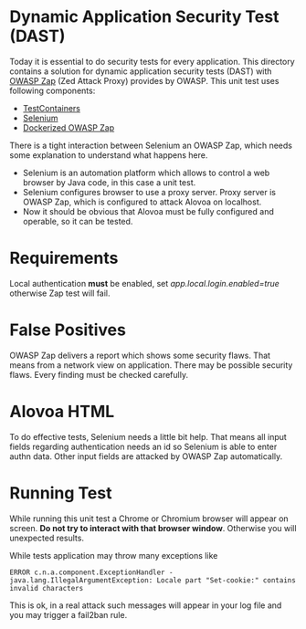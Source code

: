 # Dynamic Application Security Test (DAST)

Today it is essential to do security tests for every application.
This directory contains a solution for dynamic application security tests (DAST) with
[OWASP Zap](https://www.zaproxy.org/) (Zed Attack Proxy) provides by OWASP. This
unit test uses following components:

* [TestContainers](https://java.testcontainers.org/)
* [Selenium](https://www.selenium.dev/)
* [Dockerized OWASP Zap](https://hub.docker.com/r/softwaresecurityproject/zap-stable)

There is a tight interaction between Selenium an OWASP Zap, which needs some explanation to understand
what happens here.

* Selenium is an automation platform which allows to control a web browser by Java code, in this case a unit test.
* Selenium configures browser to use a proxy server. Proxy server is OWASP Zap, which is configured to attack Alovoa on localhost.
* Now it should be obvious that Alovoa must be fully configured and operable, so it can be tested.

# Requirements

Local authentication **must** be enabled, set *app.local.login.enabled=true* otherwise Zap test will fail.

# False Positives

OWASP Zap delivers a report which shows some security flaws. That means from a network view on application.
There may be possible security flaws. Every finding must be checked carefully.

# Alovoa HTML

To do effective tests, Selenium needs a little bit help. That means all input fields regarding authentication needs
an id so Selenium is able to enter authn data. Other input fields are attacked by OWASP Zap automatically.

# Running Test

While running this unit test a Chrome or Chromium browser will appear on screen. **Do not try to interact with
that browser window**. Otherwise you will unexpected results.

While tests application may throw many exceptions like

    ERROR c.n.a.component.ExceptionHandler - java.lang.IllegalArgumentException: Locale part "Set-cookie:" contains invalid characters

This is ok, in a real attack such messages will appear in your log file and you may trigger a fail2ban rule.
